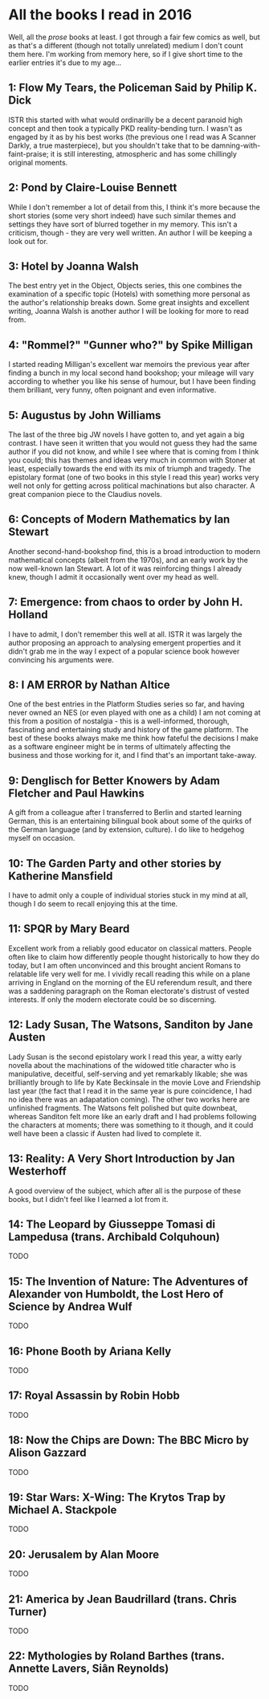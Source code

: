 All the books I read in 2016
===
Well, all the _prose_ books at least. I got through a fair few comics as well, but as that's a different (though not totally unrelated) medium I don't count them here. I'm working from memory here, so if I give short time to the earlier entries it's due to my age...

1: Flow My Tears, the Policeman Said by Philip K. Dick
---
ISTR this started with what would ordinarilly be a decent paranoid high concept and then took a typically PKD reality-bending turn. I wasn't as engaged by it as by his best works (the previous one I read was A Scanner Darkly, a true masterpiece), but you shouldn't take that to be damning-with-faint-praise; it is still interesting, atmospheric and has some chillingly original moments.

2: Pond by Claire-Louise Bennett
---
While I don't remember a lot of detail from this, I think it's more because the short stories (some very short indeed) have such similar themes and settings they have sort of blurred together in my memory. This isn't a criticism, though - they are very well written. An author I will be keeping a look out for.

3: Hotel by Joanna Walsh
---
The best entry yet in the Object, Objects series, this one combines the examination of a specific topic (Hotels) with something more personal as the author's relationship breaks down. Some great insights and excellent writing, Joanna Walsh is another author I will be looking for more to read from.

4: "Rommel?" "Gunner who?" by Spike Milligan
---
I started reading Milligan's excellent war memoirs the previous year after finding a bunch in my local second hand bookshop; your mileage will vary according to whether you like his sense of humour, but I have been finding them brilliant, very funny, often poignant and even informative.

5: Augustus by John Williams
---
The last of the three big JW novels I have gotten to, and yet again a big contrast. I have seen it written that you would not guess they had the same author if you did not know, and while I see where that is coming from I think you could; this has themes and ideas very much in common with Stoner at least, especially towards the end with its mix of triumph and tragedy. The epistolary format (one of two books in this style I read this year) works very well not only for getting across political machinations but also character. A great companion piece to the Claudius novels.

6: Concepts of Modern Mathematics by Ian Stewart
---
Another second-hand-bookshop find, this is a broad introduction to modern mathematical concepts (albeit from the 1970s), and an early work by the now well-known Ian Stewart. A lot of it was reinforcing things I already knew, though I admit it occasionally went over my head as well.

7: Emergence: from chaos to order by John H. Holland
---
I have to admit, I don't remember this well at all. ISTR it was largely the author proposing an approach to analysing emergent properties and it didn't grab me in the way I expect of a popular science book however convincing his arguments were.

8: I AM ERROR by Nathan Altice
---
One of the best entries in the Platform Studies series so far, and having never owned an NES (or even played with one as a child) I am not coming at this from a position of nostalgia - this is a well-informed, thorough, fascinating and entertaining study and history of the game platform. The best of these books always make me think how fateful the decisions I make as a software engineer might be in terms of ultimately affecting the business and those working for it, and I find that's an important take-away.

9: Denglisch for Better Knowers by Adam Fletcher and Paul Hawkins
---
A gift from a colleague after I transferred to Berlin and started learning German, this is an entertaining bilingual book about some of the quirks of the German language (and by extension, culture). I do like to hedgehog myself on occasion.

10: The Garden Party and other stories by Katherine Mansfield
---
I have to admit only a couple of individual stories stuck in my mind at all, though I do seem to recall enjoying this at the time.

11: SPQR by Mary Beard
---
Excellent work from a reliably good educator on classical matters. People often like to claim how differently people thought historically to how they do today, but I am often unconvinced and this brought ancient Romans to relatable life very well for me. I vividly recall reading this while on a plane arriving in England on the morning of the EU referendum result, and there was a saddening paragraph on the Roman electorate's distrust of vested interests. If only the modern electorate could be so discerning.

12: Lady Susan, The Watsons, Sanditon by Jane Austen
---
Lady Susan is the second epistolary work I read this year, a witty early novella about the machinations of the widowed title character who is manipulative, deceitful, self-serving and yet remarkably likable; she was brilliantly brough to life by Kate Beckinsale in the movie Love and Friendship last year (the fact that I read it in the same year is pure coincidence, I had no idea there was an adapatation coming). The other two works here are unfinished fragments. The Watsons felt polished but quite downbeat, whereas Sanditon felt more like an early draft and I had problems following the characters at moments; there was something to it though, and it could well have been a classic if Austen had lived to complete it.

13: Reality: A Very Short Introduction by Jan Westerhoff
---
A good overview of the subject, which after all is the purpose of these books, but I didn't feel like I learned a lot from it.

14: The Leopard by Giusseppe Tomasi di Lampedusa (trans. Archibald Colquhoun)
---
TODO

15: The Invention of Nature: The Adventures of Alexander von Humboldt, the Lost Hero of Science by Andrea Wulf
---
TODO

16: Phone Booth by Ariana Kelly
---
TODO

17: Royal Assassin by Robin Hobb
---
TODO

18: Now the Chips are Down: The BBC Micro by Alison Gazzard
---
TODO

19: Star Wars: X-Wing: The Krytos Trap by Michael A. Stackpole
---
TODO

20: Jerusalem by Alan Moore
---
TODO

21: America by Jean Baudrillard (trans. Chris Turner)
---
TODO

22: Mythologies by Roland Barthes (trans. Annette Lavers, Siân Reynolds)
---
TODO

